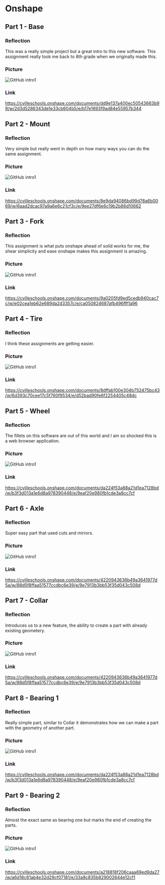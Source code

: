 # Onshape

## Part 1 - Base
### Reflection
This was a really simple project but a great intro to this new software. This assignment really took me back to 8th grade when we originally made this.
### Picture
![GitHub intro1](hggd.png)
### Link
https://cvilleschools.onshape.com/documents/dd9e137a400ec50543663b99/w/2d3d5286343de1e33cb604b5/e/b17e1693f9ad84e55957b344


## Part 2 - Mount
### Reflection
Very simple but really went in depth on how many ways you can do the same assignment.
### Picture
![GitHub intro1](2int.png)
### Link
https://cvilleschools.onshape.com/documents/8e9da94086bd99d78a6b0069/w/6aad2dcac97a9a6e6c21cf3c/e/9ee27df6e6c19b2b86d10662


## Part 3 - Fork
### Reflection
This assignment is what puts onshape ahead of solid works for me, the shear simplicity and ease onshape makes this assignment is amazing.
### Picture
![GitHub intro1](int3.png)
### Link
https://cvilleschools.onshape.com/documents/9a0205fd9ed5cedb940cac7c/w/e02cea1eb62e689da2d3357c/e/ca050824687afb496fff1a96


## Part 4 - Tire
### Reflection
I think these assignments are getting easier.
### Picture
![GitHub intro1](int4.png)
### Link
https://cvilleschools.onshape.com/documents/8dffab100e304b752475bc43/w/6d393c70cee17c5f760f9534/e/d52bad90fe6f2254405c48dc


## Part 5 - Wheel
### Reflection
The fillets on this software are out of this world and I am so shocked this is a web browser application.
### Picture
![GitHub intro1](int5.png)
### Link
https://cvilleschools.onshape.com/documents/da224f53a88a21d1ea7128bd/w/b3f3d013a1e6d8a978390448/e/9eaf20e980fb1cde3a8cc7cf

## Part 6 - Axle
### Reflection
Super easy part that used cuts and mirrors.
### Picture
![GitHub intro1](int6.png)
### Link
https://cvilleschools.onshape.com/documents/4220943636b49a3641977d5a/w/88d5f8ffaa51577ccdbc6e39/e/9e7913b3bb53f35d043c508d

## Part 7 - Collar
### Reflection
Introduces us to a new feature, the ability to create a part with already existing geometery.
### Picture
![GitHub intro1](int7.png)
### Link
https://cvilleschools.onshape.com/documents/4220943636b49a3641977d5a/w/88d5f8ffaa51577ccdbc6e39/e/9e7913b3bb53f35d043c508d

## Part 8 - Bearing 1
### Reflection
Really simple part, similar to Collar it demonstrates how we can make a part with the geometry of another part.
### Picture
![GitHub intro1](int8.png)
### Link
https://cvilleschools.onshape.com/documents/da224f53a88a21d1ea7128bd/w/b3f3d013a1e6d8a978390448/e/9eaf20e980fb1cde3a8cc7cf

## Part 9 - Bearing 2
### Reflection
Almost the exact same as bearing one but marks the end of creating the parts.
### Picture
![GitHub intro1](int9.png)
### Link
https://cvilleschools.onshape.com/documents/a218818f206caaa69ed9da27/w/a6d18c61ab4e32d29cf07181/e/33a8c835b829002644e12cf1

